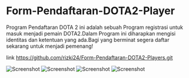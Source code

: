 # Form-Pendaftaran-DOTA2-Player
Program Pendaftaran DOTA 2 ini adalah sebuah Program registrasi untuk masuk menjadi pemain DOTA2.Dalam Program ini diharapkan mengisi identitas dan ketentuan yang ada.Bagi yang berminat segera daftar sekarang untuk menjadi pemenang! 

link
https://github.com/rizki24/Form-Pendaftaran-DOTA2-Players.git

![Screenshot](http://www.mediafire.com/view/pq7pvkammixdzpw/1.PNG)
![Screenshot](http://www.mediafire.com/view/70tq3j4ggton0iq/2.PNG)
![Screenshot](http://www.mediafire.com/view/3snpve2hqip8323/3.PNG)
![Screenshot](http://www.mediafire.com/view/p57rnam6vr54lxj/4.PNG)
